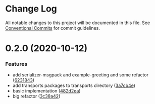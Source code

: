 # Change Log

All notable changes to this project will be documented in this file.
See [Conventional Commits](https://conventionalcommits.org) for commit guidelines.

# 0.2.0 (2020-10-12)


### Features

* add serializer-msgpack and example-greeting and some refactor ([6231843](https://github.com/taoyuan/remly/commit/6231843191b7b302cf59b3c3f5fe2047aeb903b9))
* add transports packages to transports directory ([3a7cb4e](https://github.com/taoyuan/remly/commit/3a7cb4e6406c5c9310f6cbb098341d1f9f975f86))
* basic implementation ([482d2ea](https://github.com/taoyuan/remly/commit/482d2ea89b1c54756f70f6cbcac3fd6a8d79993e))
* big refactor ([3c38a42](https://github.com/taoyuan/remly/commit/3c38a422313734d5cf762405995d33a6d363640c))
